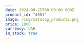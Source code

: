 ```yaml
---
date: 2024-08-25T00:00:00.000Z
product_id: "4001"
image: /img/catalog_product2.png
price: 1000
currency: UAH
in_stock: true
---
```

